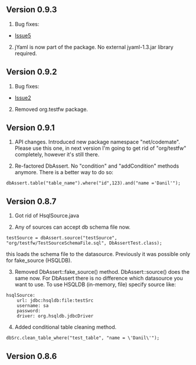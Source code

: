 ## Version 0.9.3 ##
1. Bug fixes:
  * [Issue5](https://code.google.com/p/dbassert/issues/detail?id=5)
2. jYaml is now part of the package. No external jyaml-1.3.jar library required.

## Version 0.9.2 ##
1. Bug fixes:
  * [Issue2](https://code.google.com/p/dbassert/issues/detail?id=2)
2. Removed org.testfw package.


## Version 0.9.1 ##
1. API changes. Introduced new package namespace "net/codemate". Please use this one, in next version I'm going to get rid of "org/testfw" completely, however it's still there.

2. Re-factored DbAssert. No "condition" and "addCondition" methods anymore. There is a better way to do so:
```
dbAssert.table("table_name").where("id",123).and("name ='Danil'");
```

## Version 0.8.7 ##
1. Got rid of HsqlSource.java

2. Any of sources can accept db schema file now.
```
testSource = dbAssert.source("testSource", "org/testfw/TestSourceSchemaFile.sql", DbAssertTest.class);
```
this loads the schema file to the datasource. Previously it was possible only for fake\_source (HSQLDB).

3. Removed DbAssert::fake\_source() method. DbAssert::source() does the same now. For DbAssert there is no difference which datasource you want to use. To use HSQLDB (in-memory, file) specify source like:
```
hsqlSource:
    url: jdbc:hsqldb:file:testSrc
    username: sa
    password:
    driver: org.hsqldb.jdbcDriver
```
4. Added conditional table cleaning method.
```
dbSrc.clean_table_where("test_table", "name = \'Danil\'");
```

## Version 0.8.6 ##